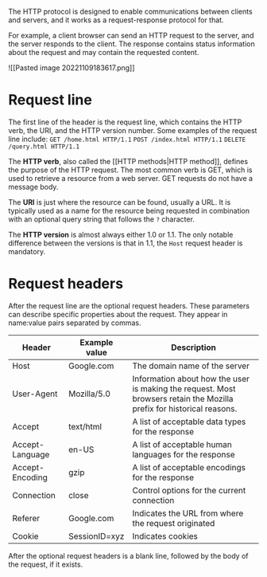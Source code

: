 The HTTP protocol is designed to enable communications between clients and servers, and it works as a request-response protocol for that.

For example, a client browser can send an HTTP request to the server, and the server responds to the client. The response contains status information about the request and may contain the requested content.

![[Pasted image 20221109183617.png]]

# Request line
The first line of the header is the request line, which contains the HTTP verb, the URI, and the HTTP version number. Some examples of the request line include:
`GET /home.html HTTP/1.1`
`POST /index.html HTTP/1.1`
`DELETE /query.html HTTP/1.1`

The **HTTP verb**, also called the [[HTTP methods|HTTP method]], defines the purpose of the HTTP request. The most common verb is GET, which is used to retrieve a resource from a web server. GET requests do not have a message body.

The **URI** is just where the resource can be found, usually a URL. It is typically used as a name for the resource being requested in combination with an optional query string that follows the `?` character.

The **HTTP version** is almost always either 1.0 or 1.1. The only notable difference between the versions is that in 1.1, the `Host` request header is mandatory.

# Request headers
After the request line are the optional request headers. These parameters can describe specific properties about the request. They appear in name:value pairs separated by commas.

| Header          | Example value | Description                                                                                                           |
| --------------- | ------------- | --------------------------------------------------------------------------------------------------------------------- |
| Host            | Google.com    | The domain name of the server                                                                                         |
| User-Agent      | Mozilla/5.0   | Information about how the user is making the request. Most browsers retain the Mozilla prefix for historical reasons. |
| Accept          | text/html     | A list of acceptable data types for the response                                                                      |
| Accept-Language | en-US         | A list of acceptable human languages for the response                                                                 |
| Accept-Encoding | gzip          | A list of acceptable encodings for the response                                                                       |
| Connection      | close         | Control options for the current connection                                                                            |
| Referer         | Google.com    | Indicates the URL from where the request originated                                                                   |
| Cookie          | SessionID=xyz | Indicates cookies                                                                                                                      |

After the optional request headers is a blank line, followed by the body of the request, if it exists.